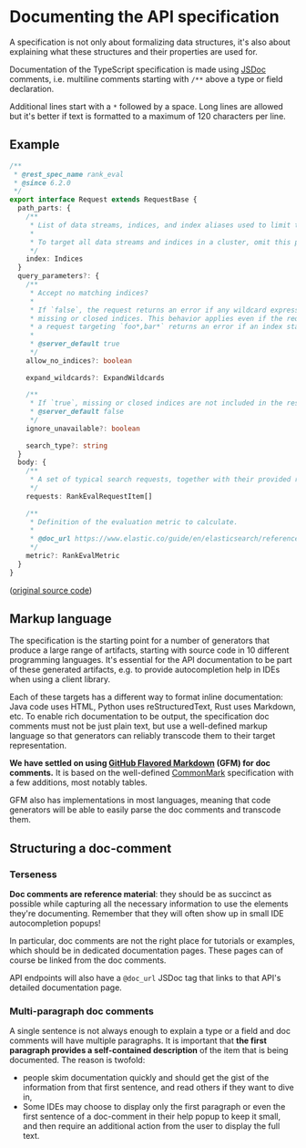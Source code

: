 # Documenting the API specification

A specification is not only about formalizing data structures, it's also about explaining what these structures and their properties are used for.

Documentation of the TypeScript specification is made using [JSDoc](https://jsdoc.app/) comments, i.e. multiline comments starting with `/**` above a type or field declaration.

Additional lines start with a `*` followed by a space. Long lines are allowed but it's better if text is formatted to a maximum of 120 characters per line.

## Example

```ts
/**
 * @rest_spec_name rank_eval
 * @since 6.2.0
 */
export interface Request extends RequestBase {
  path_parts: {
    /**
     * List of data streams, indices, and index aliases used to limit the request. Wildcard (`*`) expressions are supported.
     * 
     * To target all data streams and indices in a cluster, omit this parameter or use `_all` or `*`.
     */
    index: Indices
  }
  query_parameters?: {
    /**
     * Accept no matching indices?
     * 
     * If `false`, the request returns an error if any wildcard expression, index alias, or _all value targets only
     * missing or closed indices. This behavior applies even if the request targets other open indices. For example,
     * a request targeting `foo*,bar*` returns an error if an index starts with `foo` but no index starts with `bar`.
     * 
     * @server_default true
     */
    allow_no_indices?: boolean
    
    expand_wildcards?: ExpandWildcards
    
    /**
     * If `true`, missing or closed indices are not included in the response.
     * @server_default false
     */
    ignore_unavailable?: boolean
    
    search_type?: string
  }
  body: {
    /**
     * A set of typical search requests, together with their provided ratings.
     */
    requests: RankEvalRequestItem[]
    
    /**
     * Definition of the evaluation metric to calculate.
     * 
     * @doc_url https://www.elastic.co/guide/en/elasticsearch/reference/current/search-rank-eval.html#_available_evaluation_metrics
     */
    metric?: RankEvalMetric
  }
}
```

([original source code](https://github.com/elastic/elasticsearch-specification/blob/main/specification/_global/rank_eval/RankEvalRequest.ts))


## Markup language

The specification is the starting point for a number of generators that produce a large range of artifacts, starting with source code in 10 different programming languages. It's essential for the API documentation to be part of these generated artifacts, e.g. to provide autocompletion help in IDEs when using a client library.

Each of these targets has a different way to format inline documentation: Java code uses HTML, Python uses reStructuredText, Rust uses Markdown, etc. To enable rich documentation to be output, the specification doc comments must not be just plain text, but use a well-defined markup language so that generators can reliably transcode them to their target representation.

**We have settled on using [GitHub Flavored Markdown](https://github.github.com/gfm/) (GFM) for doc comments.** It is based on the well-defined [CommonMark](https://commonmark.org/) specification with a few additions, most notably tables.

GFM also has implementations in most languages, meaning that code generators will be able to easily parse the doc comments and transcode them.

## Structuring a doc-comment

### Terseness

**Doc comments are reference material**: they should be as succinct as possible while capturing all the necessary information to use the elements they're documenting. Remember that they will often show up in small IDE autocompletion popups!

In particular, doc comments are not the right place for tutorials or examples, which should be in dedicated documentation pages. These pages can of course be linked from the doc comments.

API endpoints will also have a `@doc_url` JSDoc tag that links to that API's detailed documentation page.

### Multi-paragraph doc comments

A single sentence is not always enough to explain a type or a field and doc comments will have multiple paragraphs. It is important that **the first paragraph provides a self-contained description** of the item that is being documented. The reason is twofold:
- people skim documentation quickly and should get the gist of the information from that first sentence, and read others if they want to dive in,
- Some IDEs may choose to display only the first paragraph or even the first sentence of a doc-comment in their help popup to keep it small, and then require an additional action from the user to display the full text.

